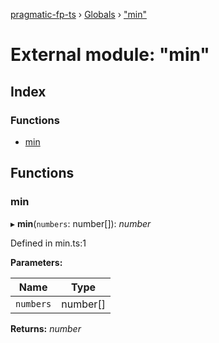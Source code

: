 [pragmatic-fp-ts](../README.md) › [Globals](../globals.md) › ["min"](_min_.md)

# External module: "min"

## Index

### Functions

* [min](_min_.md#min)

## Functions

###  min

▸ **min**(`numbers`: number[]): *number*

Defined in min.ts:1

**Parameters:**

Name | Type |
------ | ------ |
`numbers` | number[] |

**Returns:** *number*
